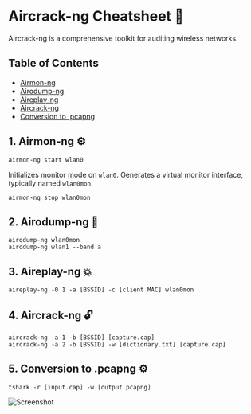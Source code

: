 # Aircrack-ng Cheatsheet 🚀

Aircrack-ng is a comprehensive toolkit for auditing wireless networks.

## Table of Contents

- [Airmon-ng](#airmon)
- [Airodump-ng](#airodump)
- [Aireplay-ng](#aireplay) 
- [Aircrack-ng](#aircrack)
- [Conversion to .pcapng](#conversion)

## 1. Airmon-ng ⚙️

```
airmon-ng start wlan0
```

Initializes monitor mode on `wlan0`. Generates a virtual monitor interface, typically named `wlan0mon`.

```
airmon-ng stop wlan0mon
```

## 2. Airodump-ng 📡

```
airodump-ng wlan0mon
airodump-ng wlan1 --band a
```

## 3. Aireplay-ng 💥

```
aireplay-ng -0 1 -a [BSSID] -c [client MAC] wlan0mon 
```

## 4. Aircrack-ng 🔓

```
aircrack-ng -a 1 -b [BSSID] [capture.cap]
aircrack-ng -a 2 -b [BSSID] -w [dictionary.txt] [capture.cap]
```

## 5. Conversion to .pcapng ⚙️

```
tshark -r [input.cap] -w [output.pcapng]
```

![Screenshot](Screenshot_2023-09-29_235515.png)
